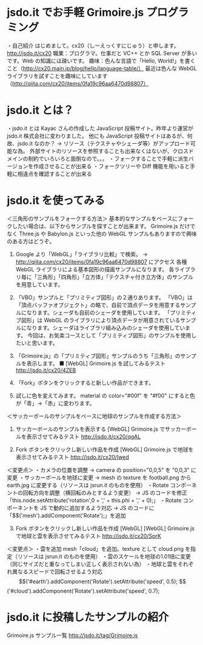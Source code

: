 ﻿# jsdo.it でお手軽 Grimoire.js プログラミング

・自己紹介
  はじめまして。cx20（しーえっくすにじゅう）と申します。
  http://jsdo.it/cx20
  職業：プログラマ。仕事だと VC++ とか SQL Server が多いです。Web の知識には疎いです。
  趣味：色んな言語で「Hello, World!」を書くこと（http://cx20.main.jp/blog/hello/language-table/）
        最近は色んな WebGL ライブラリを試すことを趣味にしています（http://qiita.com/cx20/items/0fa19c96aa6470d98807）

# jsdo.it とは？

・jsdo.it とは
  Kayac さんの作成した JavaScript 投稿サイト。昨年より運営が jsdo.it 株式会社に変わりました。
  他にも JavaScript 投稿サイトはあるが、何故、jsdo.it なのか？
  → リソース（テクスチャやシェーダ等）がアップロード可能な為。
     外部サイトのリソースを参照することも出来なくはないが、クロスドメインの制約でいろいろと面倒なので。。。
・フォークすることで手軽に派生バージョンを作成させることが出来る
・フォークツリーや Diff 機能を用いると手軽に相違点を確認することが出来る

# jsdo.it を使ってみる

＜三角形のサンプルをフォークする方法＞
基本的なサンプルをベースにフォークしたい場合は、以下からサンプルを探すことが出来ます。
Grimoire.js だけでなく Three.js や Babylon.js といった他の WebGL サンプルもありますので興味のある方はどうぞ。

1. Google より「WebGL」「ライブラリ比較」で検索。
   → http://qiita.com/cx20/items/0fa19c96aa6470d98807 にアクセス
      各種 WebGL ライブラリによる基本図形の描画サンプルになります。
    各ライブラリ毎に「三角形」「四角形」「立方体」「テクスチャ付き立方体」のサンプルを用意しています。

2. 「VBO」サンプルと「プリミティブ図形」の２通りあります。
   「VBO」は「頂点バッファオブジェクト」の略で、自前で頂点データを用意するサンプルになります。シェーダも自前のシェーダを使用しています。
   「プリミティブ図形」は WebGL のライブラリにより頂点データが用意されているサンプルになります。シェーダはライブラリ組み込みのシェーダを使用しています。
   今回は、お気楽コースとして「プリミティブ図形」のサンプルを使用したいと思います。

3. 「Grimoire.js」の「プリミティブ図形」サンプルのうち「三角形」のサンプルを表示します。
    ■ [WebGL] Grimoire.js を試してみるテスト
    http://jsdo.it/cx20/4ZEB

4. 「Fork」ボタンをクリックすると新しい作品ができます。

5. 試しに色を変えてみます。
   material の color="#00f" を "#f00" にすると色が「青」→「赤」に変わります。

＜サッカーボールのサンプルをベースに地球のサンプルを作成する方法＞
1. サッカーボールのサンプルを表示する
   [WebGL] Grimoire.js でサッカーボールを表示させてみるテスト
   http://jsdo.it/cx20/qgAL

2. Fork ボタンをクリックし新しい作品を作成
   [WebGL] Grimoire.js で地球を表示させてみるテスト
   http://jsdo.it/cx20/Iwed
   
  ＜変更点＞
  ・カメラの位置を調整
    → camera の position="0,0,5" を "0,0,3" に変更
  ・サッカーボールを地球に変更
    → mesh の texture を football.png から earth.jpg に変更する（リソースは jsrun.it のものを使用）
  ・Rotate コンポーネントの回転方向を調整（横回転のみとするよう変更）
    → JS のコードを修正「this.node.setAttribute('rotation',0 + ',' + this.phi + ',' + 0);」
  ・Rotate コンポーネントを JS で動的に追加するよう対応
    → JS のコードに「$$('mesh').addComponent('Rotate');」を追加

3. Fork ボタンをクリックし新しい作品を作成
   [WebGL] [WebGL] Grimoire.js で地球と雲を表示させてみるテスト
   http://jsdo.it/cx20/SprK
  
  ＜変更点＞
  ・雲を追加
    mesh「cloud」を追加。texture として cloud.png を指定（リソースは jsrun.it のものを使用）
  ・雲のスケールを地球の1.01倍に変更（同じサイズだと重なってしまい正しく表示されない為）
    <mesh id="earth" position="0,0,0" geometry="sphere" scale="1.00" texture="http://jsrun.it/assets/U/L/K/7/ULK7v.jpg"/> <!-- earth.jpg -->
    <mesh id="cloud" position="0,0,0" geometry="sphere" scale="1.01" texture="http://jsrun.it/assets/M/d/h/b/Mdhb8.png"/> <!-- cloud.png -->
  ・地球と雲をそれぞれ異なるスピードで回転させるよう対応
    $$('#earth').addComponent('Rotate').setAttribute('speed', 0.5);
    $$('#cloud').addComponent('Rotate').setAttribute('speed', 0.7);

# jsdo.it に投稿したサンプルの紹介

Grimoire.js サンプル一覧
http://jsdo.it/tag/Grimoire.js

